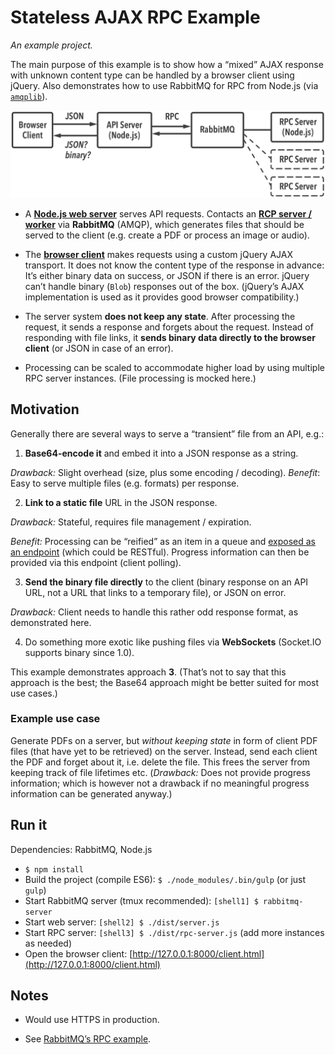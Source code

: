 # Stateless AJAX RPC Example


*An example project.*

The main purpose of this example is to show how a “mixed” AJAX response with unknown content type can be handled by a browser client using jQuery. Also demonstrates how to use RabbitMQ for RPC from Node.js (via [`amqplib`](https://github.com/squaremo/amqp.node)).

![Architecture Diagram](diagram.png)

- A [**Node.js web server**](https://github.com/j13z/stateless-ajax-rpc-example/blob/master/src/server.js?ts=4) serves API requests. Contacts an [**RCP server / worker**](https://github.com/j13z/stateless-ajax-rpc-example/blob/master/src/rpc-server.js?ts=4) via **RabbitMQ** (AMQP), which generates files that should be served to the client (e.g. create a PDF or process an image or audio).

- The [**browser client**](https://github.com/j13z/stateless-ajax-rpc-example/blob/master/static/client.html?ts=4) makes requests using a custom jQuery AJAX transport. It does not know the content type of the response in advance: It’s either binary data on success, or JSON if there is an error. jQuery can’t handle binary (`Blob`) responses out of the box. (jQuery’s AJAX implementation is used as it provides good browser compatibility.)

- The server system **does not keep any state**. After processing the request, it sends a response and forgets about the request. Instead of responding with file links, it **sends binary data directly to the browser client** (or JSON in case of an error).

- Processing can be scaled to accommodate higher load by using multiple RPC server instances. (File processing is mocked here.)


## Motivation

Generally there are several ways to serve a “transient” file from an API, e.g.:

1. **Base64-encode it** and embed it into a JSON response as a string.
  
  *Drawback:* Slight overhead (size, plus some encoding / decoding). *Benefit*: Easy to serve multiple files (e.g. formats) per response.

2. **Link to a static file** URL in the JSON response.

  *Drawback:* Stateful, requires file management / expiration.
  
  *Benefit:* Processing can be “reified” as an item in a queue and [exposed as an endpoint](http://restcookbook.com/Resources/asynchroneous-operations/) (which could be RESTful). Progress information can then be provided via this endpoint (client polling).

3. **Send the binary file directly** to the client (binary response on an API URL, not a URL that links to a temporary file), or JSON on error.

  *Drawback:* Client needs to handle this rather odd response format, as demonstrated here.

4. Do something more exotic like pushing files via **WebSockets** (Socket.IO supports binary since 1.0).

This example demonstrates approach **3**. (That’s not to say that this approach is the best; the Base64 approach might be better suited for most use cases.)


### Example use case

Generate PDFs on a server, but *without keeping state* in form of client PDF files (that have yet to be retrieved) on the server. Instead, send each client the PDF and forget about it, i.e. delete the file. This frees the server from keeping track of file lifetimes etc. (*Drawback:* Does not provide progress information; which is however not a drawback if no meaningful progress information can be generated anyway.)


## Run it

Dependencies: RabbitMQ, Node.js

- `$ npm install`
- Build the project (compile ES6): `$ ./node_modules/.bin/gulp` (or just `gulp`)
- Start RabbitMQ server (tmux recommended): `[shell1] $ rabbitmq-server`
- Start web server: `[shell2] $ ./dist/server.js`
- Start RPC server: `[shell3] $ ./dist/rpc-server.js` (add more instances as needed)
- Open the browser client: [http://127.0.0.1:8000/client.html](http://127.0.0.1:8000/client.html)


## Notes

- Would use HTTPS in production.

- See [RabbitMQ’s RPC example](http://www.rabbitmq.com/tutorials/tutorial-six-python.html).
